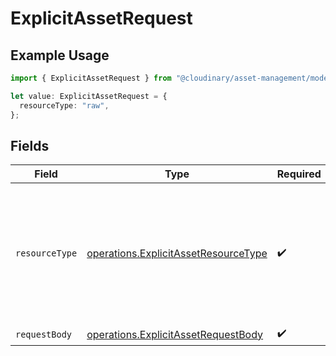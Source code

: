 # ExplicitAssetRequest

## Example Usage

```typescript
import { ExplicitAssetRequest } from "@cloudinary/asset-management/models/operations";

let value: ExplicitAssetRequest = {
  resourceType: "raw",
};
```

## Fields

| Field                                                                                                              | Type                                                                                                               | Required                                                                                                           | Description                                                                                                        |
| ------------------------------------------------------------------------------------------------------------------ | ------------------------------------------------------------------------------------------------------------------ | ------------------------------------------------------------------------------------------------------------------ | ------------------------------------------------------------------------------------------------------------------ |
| `resourceType`                                                                                                     | [operations.ExplicitAssetResourceType](../../models/operations/explicitassetresourcetype.md)                       | :heavy_check_mark:                                                                                                 | The type of resource to apply operations on. "image" for images, "video" for videos, or "raw" for non-media files. |
| `requestBody`                                                                                                      | [operations.ExplicitAssetRequestBody](../../models/operations/explicitassetrequestbody.md)                         | :heavy_check_mark:                                                                                                 | N/A                                                                                                                |